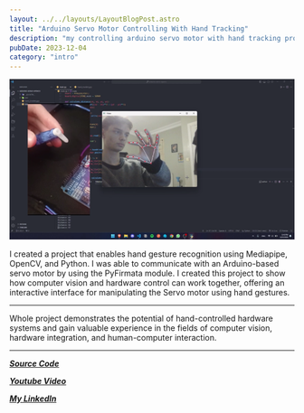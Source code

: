 ```yaml
---
layout: ../../layouts/LayoutBlogPost.astro
title: "Arduino Servo Motor Controlling With Hand Tracking"
description: "my controlling arduino servo motor with hand tracking project"
pubDate: 2023-12-04
category: "intro"
---
```


![Project Screenshot](https://github.com/Ege-Okyay/arduino-servo-opencv/raw/main/image.webp)

I created a project that enables hand gesture recognition using Mediapipe, OpenCV, and Python. I was able to communicate with an Arduino-based servo motor by using the PyFirmata module. I created this project to show how computer vision and hardware control can work together, offering an interactive interface for manipulating the Servo motor using hand gestures.

___

Whole project demonstrates the potential of hand-controlled hardware systems and gain valuable experience in the fields of computer vision, hardware integration, and human-computer interaction.

___

[**_Source Code_**](https://github.com/Ege-Okyay/arduino-servo-opencv)

[**_Youtube Video_**](https://www.youtube.com/watch?v=KBbEEa3yq7I)

[**_My LinkedIn_**](https://www.linkedin.com/in/ege-okyay)
